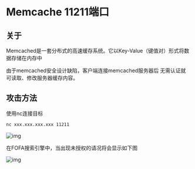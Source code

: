 # Memcache 11211端口

## 关于

<a-checkbox checked>Memcached是一套分布式的高速缓存系统。它以Key-Value（键值对）形式将数据存储在内存中</a-checkbox></br>

<a-checkbox checked>由于memcached安全设计缺陷，客户端连接memcached服务器后 无需认证就 可读取、修改服务器缓存内容。</a-checkbox></br>



## 攻击方法

使用nc连接目标

```bash
nc xxx.xxx.xxx.xxx 11211
```

![img](https://security-1310978225.cos.ap-beijing.myqcloud.com/public/img/1629282465066-16edc9ec-baa6-4516-97d7-cec48fda2362.png)

在FOFA搜索引擎中，当出现未授权的请况将会显示如下图

![img](https://security-1310978225.cos.ap-beijing.myqcloud.com/public/img/1629282437513-18421004-85e4-4488-8db7-f606bf470cce.png)